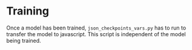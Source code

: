 # Training

Once a model has been trained, `json_checkpoints_vars.py` has to run to transfer the model to javascript.
This script is independent of the model being trained.